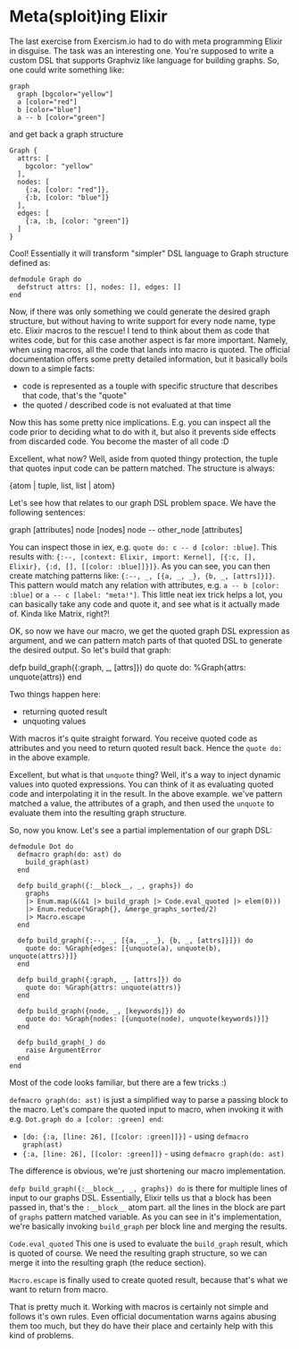 Meta(sploit)ing Elixir
========================================

The last exercise from Exercism.io had to do with meta programming Elixir in disguise.
The task was an interesting one. You're supposed to write a custom DSL that supports Graphviz like language for building graphs.
So, one could write something like:

    graph
      graph [bgcolor="yellow"]
      a [color="red"]
      b [color="blue"]
      a -- b [color="green"]

and get back a graph structure

    Graph {
      attrs: [
        bgcolor: "yellow"
      ],
      nodes: [
        {:a, [color: "red"]},
        {:b, [color: "blue"]}
      ],
      edges: [
        {:a, :b, [color: "green"]}
      ]
    }

Cool! Essentially it will transform "simpler" DSL language to Graph structure defined as:

    defmodule Graph do
      defstruct attrs: [], nodes: [], edges: []
    end

Now, if there was only something we could generate the desired graph structure, but without having to write support for every node name, type etc. Elixir macros to the rescue! I tend to think about them as code that writes code, but for this case another aspect is far more important. Namely, when using macros, all the code that lands into macro is quoted. The official documentation offers some pretty detailed information, but it basically boils down to a simple facts:

- code is represented as a touple with specific structure that describes that code, that's the "quote"
- the quoted / described code is not evaluated at that time

Now this has some pretty nice implications. E.g. you can inspect all the code prior to deciding what to do with it, but also it prevents side effects from discarded code. You become the master of all code :D

Excellent, what now? Well, aside from quoted thingy protection, the tuple that quotes input code can be pattern matched. The structure is always:

{atom | tuple, list, list | atom}

Let's see how that relates to our graph DSL problem space. We have the following sentences:

graph [attributes]
node [nodes]
node -- other_node [attributes]

You can inspect those in iex, e.g. `quote do: c -- d [color: :blue]`. This results with: `{:--, [context: Elixir, import: Kernel], [{:c, [], Elixir}, {:d, [], [[color: :blue]]}]}`. As you can see, you can then create matching patterns like: `{:--, _, [{a, _, _}, {b, _, [attrs]}]}`. This pattern would match any relation with attributes, e.g. `a -- b [color: :blue]` or `a -- c [label: "meta!"]`. This little neat iex trick helps a lot, you can basically take any code and quote it, and see what is it actually made of. Kinda like Matrix, right?!

OK, so now we have our macro, we get the quoted graph DSL expression as argument, and we can pattern match parts of that quoted DSL to generate the desired output. So let's build that graph:

  defp build_graph({:graph, _, [attrs]}) do
    quote do: %Graph{attrs: unquote(attrs)}
  end

Two things happen here:

- returning quoted result
- unquoting values

With macros it's quite straight forward. You receive quoted code as attributes and you need to return quoted result back. Hence the `quote do:` in the above example.

Excellent, but what is that `unquote` thing? Well, it's a way to inject dynamic values into quoted expressions. You can think of it as evaluating quoted code and interpolating it in the result. In the above example. we've pattern matched a value, the attributes of a graph, and then used the `unquote` to evaluate them into the resulting graph structure.

So, now you know. Let's see a partial implementation of our graph DSL:

    defmodule Dot do
      defmacro graph(do: ast) do
        build_graph(ast)
      end

      defp build_graph({:__block__, _, graphs}) do
        graphs
        |> Enum.map(&(&1 |> build_graph |> Code.eval_quoted |> elem(0)))
        |> Enum.reduce(%Graph{}, &merge_graphs_sorted/2)
        |> Macro.escape
      end

      defp build_graph({:--, _, [{a, _, _}, {b, _, [attrs]}]}) do
        quote do: %Graph{edges: [{unquote(a), unquote(b), unquote(attrs)}]}
      end

      defp build_graph({:graph, _, [attrs]}) do
        quote do: %Graph{attrs: unquote(attrs)}
      end

      defp build_graph({node, _, [keywords]}) do
        quote do: %Graph{nodes: [{unquote(node), unquote(keywords)}]}
      end

      defp build_graph(_) do
        raise ArgumentError
      end
    end

Most of the code looks familiar, but there are a few tricks :)

`defmacro graph(do: ast)` is just a simplified way to parse a passing block to the macro. Let's compare the quoted input to macro, when invoking it with e.g. `Dot.graph do a [color: :green] end`:

- `[do: {:a, [line: 26], [[color: :green]]}]` - using `defmacro graph(ast)`
- `{:a, [line: 26], [[color: :green]]}` - using `defmacro graph(do: ast)`

The difference is obvious, we're just shortening our macro implementation.

`defp build_graph({:__block__, _, graphs}) do` is there for multiple lines of input to our graphs DSL. Essentially, Elixir tells us that a block has been passed in, that's the `:__block__` atom part. all the lines in the block are part of `graphs` pattern matched variable. As you can see in it's implementation, we're basically invoking `build_graph` per block line and merging the results.

`Code.eval_quoted` This one is used to evaluate the `build_graph` result, which is quoted of course. We need the resulting graph structure, so we can merge it into the resulting graph (the reduce section).

`Macro.escape` is finally used to create quoted result, because that's what we want to return from macro.

That is pretty much it. Working with macros is certainly not simple and follows it's own rules. Even official documentation warns agains abusing them too much, but they do have their place and certainly help with this kind of problems.


